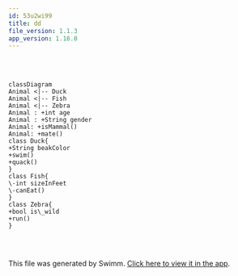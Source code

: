 ```yaml
---
id: 53u2wi99
title: dd
file_version: 1.1.3
app_version: 1.18.0
---
```


<br/>

<br/>

<!--MERMAID {width:50}-->
```mermaid
classDiagram
Animal <|-- Duck
Animal <|-- Fish
Animal <|-- Zebra
Animal : +int age
Animal : +String gender
Animal: +isMammal()
Animal: +mate()
class Duck{
+String beakColor
+swim()
+quack()
}
class Fish{
\-int sizeInFeet
\-canEat()
}
class Zebra{
+bool is\_wild
+run()
}


```
<!--MCONTENT {content: "classDiagram<br/>\nAnimal <|-- Duck<br/>\nAnimal <|-- Fish<br/>\nAnimal <|-- Zebra<br/>\nAnimal : +int age<br/>\nAnimal : +String gender<br/>\nAnimal: +isMammal()<br/>\nAnimal: +mate()<br/>\nclass Duck{<br/>\n+String beakColor<br/>\n+swim()<br/>\n+quack()<br/>\n}<br/>\nclass Fish{<br/>\n\\-int sizeInFeet<br/>\n\\-canEat()<br/>\n}<br/>\nclass Zebra{<br/>\n+bool is\\_wild<br/>\n+run()<br/>\n}<br/>\n\n<br/>"} --->

<br/>

This file was generated by Swimm. [Click here to view it in the app](https://swimm-web-app.web.app/repos/Z2l0aHViJTNBJTNBZG9jdXNhdXJ1cyUzQSUzQW5hZGF2LXN3aW1t/docs/53u2wi99).
